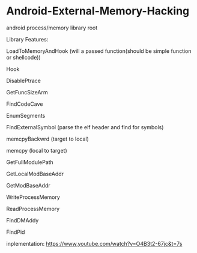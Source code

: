 # Android-External-Memory-Hacking
android process/memory library root

Library Features:​

LoadToMemoryAndHook (will a passed function(should be simple function or shellcode))

Hook

DisablePtrace

GetFuncSizeArm

FindCodeCave

EnumSegments

FindExternalSymbol (parse the elf header and find for symbols)

memcpyBackwrd (target to local)

memcpy (local to target)

GetFullModulePath

GetLocalModBaseAddr

GetModBaseAddr

WriteProcessMemory

ReadProcessMemory

FindDMAddy

FindPid

inplementation: https://www.youtube.com/watch?v=O4B3t2-67jc&t=7s
